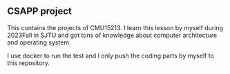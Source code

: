 ## CSAPP project

This contains the projects of CMU15213. I learn this lesson by myself during 2023Fall in SJTU and got tons of knowledge about computer architecture and operating system.

I use docker to run the test and I only push the coding parts by myself to this repository.